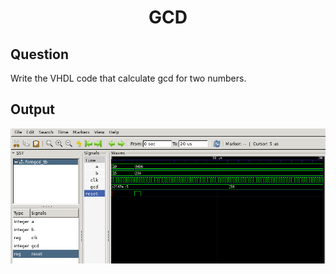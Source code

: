 <div align = 'Center'>
<h1> GCD</h1>
</div>

## Question
Write the VHDL code that calculate gcd for two numbers.

## Output
![fulladder_tb](/gcd/gcd.png)